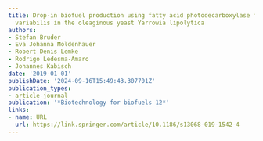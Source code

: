 ```yaml
---
title: Drop-in biofuel production using fatty acid photodecarboxylase from Chlorella
  variabilis in the oleaginous yeast Yarrowia lipolytica
authors:
- Stefan Bruder
- Eva Johanna Moldenhauer
- Robert Denis Lemke
- Rodrigo Ledesma-Amaro
- Johannes Kabisch
date: '2019-01-01'
publishDate: '2024-09-16T15:49:43.307701Z'
publication_types:
- article-journal
publication: '*Biotechnology for biofuels 12*'
links:
- name: URL
  url: https://link.springer.com/article/10.1186/s13068-019-1542-4
---
```

